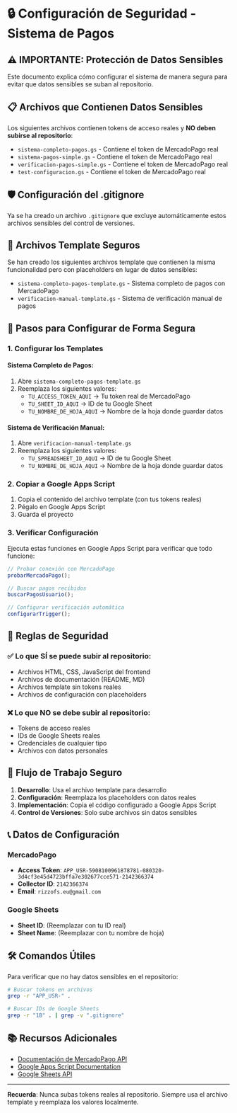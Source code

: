 # 🔒 Configuración de Seguridad - Sistema de Pagos

## ⚠️ IMPORTANTE: Protección de Datos Sensibles

Este documento explica cómo configurar el sistema de manera segura para evitar que datos sensibles se suban al repositorio.

## 📋 Archivos que Contienen Datos Sensibles

Los siguientes archivos contienen tokens de acceso reales y **NO deben subirse al repositorio**:

- `sistema-completo-pagos.gs` - Contiene el token de MercadoPago real
- `sistema-pagos-simple.gs` - Contiene el token de MercadoPago real
- `verificacion-pagos-simple.gs` - Contiene el token de MercadoPago real
- `test-configuracion.gs` - Contiene el token de MercadoPago real

## 🛡️ Configuración del .gitignore

Ya se ha creado un archivo `.gitignore` que excluye automáticamente estos archivos sensibles del control de versiones.

## 📝 Archivos Template Seguros

Se han creado los siguientes archivos template que contienen la misma funcionalidad pero con placeholders en lugar de datos sensibles:

- `sistema-completo-pagos-template.gs` - Sistema completo de pagos con MercadoPago
- `verificacion-manual-template.gs` - Sistema de verificación manual de pagos

## 🔧 Pasos para Configurar de Forma Segura

### 1. Configurar los Templates

#### Sistema Completo de Pagos:
1. Abre `sistema-completo-pagos-template.gs`
2. Reemplaza los siguientes valores:
   - `TU_ACCESS_TOKEN_AQUI` → Tu token real de MercadoPago
   - `TU_SHEET_ID_AQUI` → ID de tu Google Sheet
   - `TU_NOMBRE_DE_HOJA_AQUI` → Nombre de la hoja donde guardar datos

#### Sistema de Verificación Manual:
1. Abre `verificacion-manual-template.gs`
2. Reemplaza los siguientes valores:
   - `TU_SPREADSHEET_ID_AQUI` → ID de tu Google Sheet
   - `TU_NOMBRE_DE_HOJA_AQUI` → Nombre de la hoja donde guardar datos

### 2. Copiar a Google Apps Script

1. Copia el contenido del archivo template (con tus tokens reales)
2. Pégalo en Google Apps Script
3. Guarda el proyecto

### 3. Verificar Configuración

Ejecuta estas funciones en Google Apps Script para verificar que todo funcione:

```javascript
// Probar conexión con MercadoPago
probarMercadoPago();

// Buscar pagos recibidos
buscarPagosUsuario();

// Configurar verificación automática
configurarTrigger();
```

## 🚨 Reglas de Seguridad

### ✅ Lo que SÍ se puede subir al repositorio:
- Archivos HTML, CSS, JavaScript del frontend
- Archivos de documentación (README, MD)
- Archivos template sin tokens reales
- Archivos de configuración con placeholders

### ❌ Lo que NO se debe subir al repositorio:
- Tokens de acceso reales
- IDs de Google Sheets reales
- Credenciales de cualquier tipo
- Archivos con datos personales

## 🔄 Flujo de Trabajo Seguro

1. **Desarrollo**: Usa el archivo template para desarrollo
2. **Configuración**: Reemplaza los placeholders con datos reales
3. **Implementación**: Copia el código configurado a Google Apps Script
4. **Control de Versiones**: Solo sube archivos sin datos sensibles

## 📞 Datos de Configuración

### MercadoPago
- **Access Token**: `APP_USR-5908100961878781-080320-3d4cf3e45d4723bffa7e302677cce571-2142366374`
- **Collector ID**: `2142366374`
- **Email**: `rizzofs.eu@gmail.com`

### Google Sheets
- **Sheet ID**: (Reemplazar con tu ID real)
- **Sheet Name**: (Reemplazar con tu nombre de hoja)

## 🛠️ Comandos Útiles

Para verificar que no hay datos sensibles en el repositorio:

```bash
# Buscar tokens en archivos
grep -r "APP_USR-" .

# Buscar IDs de Google Sheets
grep -r "1B" . | grep -v ".gitignore"
```

## 📚 Recursos Adicionales

- [Documentación de MercadoPago API](https://developers.mercadopago.com/)
- [Google Apps Script Documentation](https://developers.google.com/apps-script)
- [Google Sheets API](https://developers.google.com/sheets/api)

---

**Recuerda**: Nunca subas tokens reales al repositorio. Siempre usa el archivo template y reemplaza los valores localmente. 